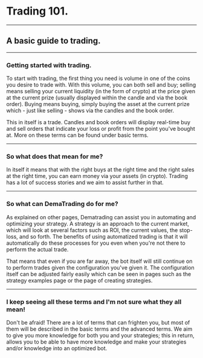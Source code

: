 # Trading 101.
***
## A basic guide to trading.
***
### Getting started with trading.
To start with trading, the first thing you need is volume in one of the coins you desire to trade with. With this volume, you can both sell and buy; selling means selling your current liquidity (in the form of crypto) at the price given at the current prize (usually displayed within the candle and via the book order). Buying means buying, simply buying the asset at the current prize which - just like selling - shows via the candles and the book order.

This in itself is a trade. Candles and book orders will display real-time buy and sell orders that indicate your loss or profit from the point you've bought at. More on these terms can be found under basic terms.
***
### So what does that mean for me?
In itself it means that with the right buys at the right time and the right sales at the right time, you can earn money via your assets (in crypto). Trading has a lot of success stories and we aim to assist further in that.
***
### So what can DemaTrading do for me?
As explained on other pages, Dematrading can assist you in automating and optimizing your strategy. A strategy is an approach to the current market, which will look at several factors such as ROI, the current values, the stop-loss, and so forth. The benefits of using automatized trading is that it will automatically do these processes for you even when you're not there to perform the actual trade.

That means that even if you are far away, the bot itself will still continue on to perform trades given the configuration you've given it. The configuration itself can be adjusted fairly easily which can be seen in pages such as the strategy examples page or the page of creating strategies. 
***
### I keep seeing all these terms and I'm not sure what they all mean!
Don't be afraid! There are a lot of terms that can frighten you, but most of them will be described in the basic terms and the advanced terms. We aim to give you more knowledge for both you and your strategies; this in return, allows you to be able to have more knowledge and make your strategies and/or knowledge into an optimized bot.

